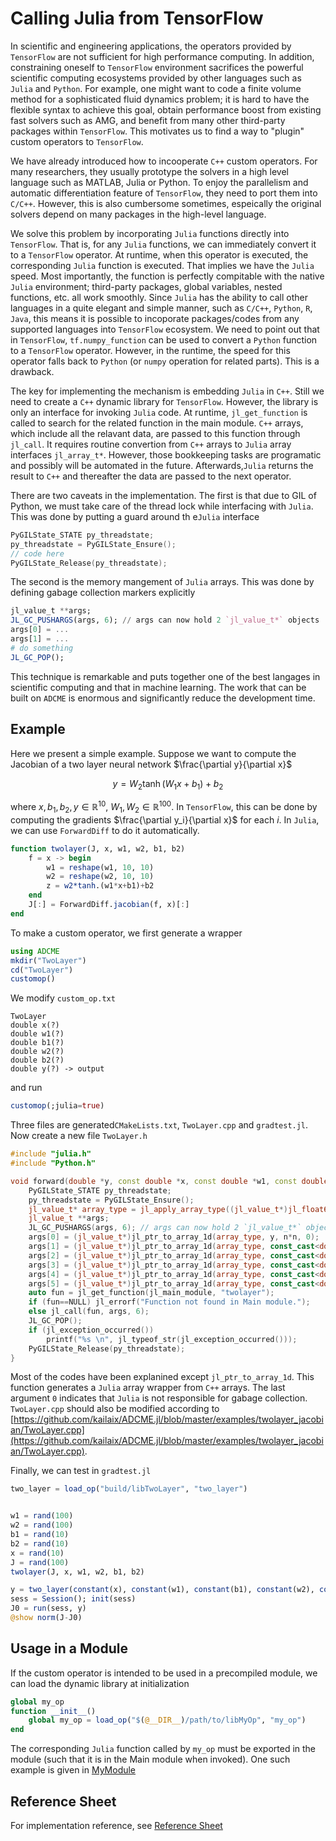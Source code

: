 # Calling Julia from TensorFlow

In scientific and engineering applications, the operators provided by `TensorFlow` are not sufficient for high performance computing. In addition, constraining oneself to `TensorFlow` environment sacrifices the powerful scientific computing ecosystems provided by other languages such as `Julia` and `Python`. For example, one might want to code a finite volume method for a sophisticated fluid dynamics problem; it is hard to have the flexible syntax to achieve this goal, obtain performance boost from existing fast solvers such as AMG, and benefit from many other third-party packages within `TensorFlow`. This motivates us to find a way to "plugin" custom operators to `TensorFlow`.



We have already introduced how to incooperate `C++` custom operators.  For many researchers, they usually prototype the solvers in a high level language such as MATLAB, Julia or Python. To enjoy the parallelism and automatic differentiation feature of `TensorFlow`, they need to port them into `C/C++`. However, this is also cumbersome sometimes, espeically the original solvers depend on many packages in the high-level language. 



We solve this problem by incorporating `Julia` functions directly into `TensorFlow`. That is, for any `Julia` functions, we can immediately convert it to a `TensorFlow` operator. At runtime, when this operator is executed, the corresponding `Julia` function is executed. That implies we have the `Julia` speed. Most importantly, the function is perfectly compitable with the native `Julia` environment; third-party packages, global variables, nested functions, etc. all work smoothly. Since `Julia` has the ability to call other languages in a quite elegant and simple manner, such as `C/C++`, `Python`, `R`, `Java`, this means it is possible to incoporate packages/codes from any supported languages into `TensorFlow` ecosystem. We need to point out that in `TensorFlow`, `tf.numpy_function` can be used to convert a `Python` function to a `TensorFlow` operator. However, in the runtime, the speed for this operator falls back to `Python` (or `numpy` operation for related parts). This is a drawback. 



The key for implementing the mechanism is embedding `Julia` in `C++`. Still we need to create a `C++` dynamic library for `TensorFlow`. However, the library is only an interface for invoking `Julia` code. At runtime, `jl_get_function` is called to search for the related function in the main module. `C++` arrays, which include all the relavant data, are passed to this function through `jl_call`. It requires routine convertion from `C++` arrays to `Julia` array interfaces `jl_array_t*`. However, those bookkeeping tasks are programatic and possibly will be automated in the future. Afterwards,`Julia` returns the result to `C++` and thereafter the data are passed to the next operator. 



There are two caveats in the implementation. The first is that due to GIL of Python, we must take care of the thread lock while interfacing with `Julia`. This was done by putting a guard around th e`Julia` interface

```c
PyGILState_STATE py_threadstate;
py_threadstate = PyGILState_Ensure();
// code here 
PyGILState_Release(py_threadstate);
```

The second is the memory mangement of `Julia` arrays. This was done by defining gabage collection markers explicitly

```julia
jl_value_t **args;
JL_GC_PUSHARGS(args, 6); // args can now hold 2 `jl_value_t*` objects
args[0] = ...
args[1] = ...
# do something
JL_GC_POP();
```



This technique is remarkable and puts together one of the best langages in scientific computing and that in machine learning. The work that can be built on `ADCME` is enormous and significantly reduce the development time. 



## Example

Here we present a simple example. Suppose we want to compute the Jacobian of a two layer neural network $\frac{\partial y}{\partial x}$

$$y = W_2\tanh(W_1x+b_1)+b_2$$

where $x, b_1, b_2, y\in \mathbb{R}^{10}$, $W_1, W_2\in \mathbb{R}^{100}$. In `TensorFlow`, this can be done by computing the gradients $\frac{\partial y_i}{\partial x}$ for each $i$. In `Julia`, we can use `ForwardDiff` to do it automatically. 

```julia
function twolayer(J, x, w1, w2, b1, b2)
    f = x -> begin
        w1 = reshape(w1, 10, 10)
        w2 = reshape(w2, 10, 10)
        z = w2*tanh.(w1*x+b1)+b2
    end
    J[:] = ForwardDiff.jacobian(f, x)[:]
end
```

To make a custom operator, we first generate a wrapper

```julia
using ADCME
mkdir("TwoLayer")
cd("TwoLayer")
customop()
```

We modify `custom_op.txt`

```
TwoLayer
double x(?)
double w1(?)
double b1(?)
double w2(?)
double b2(?)
double y(?) -> output
```

and run 

```julia
customop(;julia=true)
```

Three files are generated`CMakeLists.txt`, `TwoLayer.cpp` and `gradtest.jl`. Now create a new file `TwoLayer.h`

```c++
#include "julia.h"
#include "Python.h"

void forward(double *y, const double *x, const double *w1, const double *w2, const double *b1, const double *b2, int n){
    PyGILState_STATE py_threadstate;
    py_threadstate = PyGILState_Ensure();
    jl_value_t* array_type = jl_apply_array_type((jl_value_t*)jl_float64_type, 1);
    jl_value_t **args;
    JL_GC_PUSHARGS(args, 6); // args can now hold 2 `jl_value_t*` objects
    args[0] = (jl_value_t*)jl_ptr_to_array_1d(array_type, y, n*n, 0);
    args[1] = (jl_value_t*)jl_ptr_to_array_1d(array_type, const_cast<double*>(x), n, 0);
    args[2] = (jl_value_t*)jl_ptr_to_array_1d(array_type, const_cast<double*>(w1), n*n, 0);
    args[3] = (jl_value_t*)jl_ptr_to_array_1d(array_type, const_cast<double*>(w2), n*n, 0);
    args[4] = (jl_value_t*)jl_ptr_to_array_1d(array_type, const_cast<double*>(b1), n, 0);
    args[5] = (jl_value_t*)jl_ptr_to_array_1d(array_type, const_cast<double*>(b2), n, 0);
    auto fun = jl_get_function(jl_main_module, "twolayer");
  	if (fun==NULL) jl_errorf("Function not found in Main module.");
    else jl_call(fun, args, 6);
    JL_GC_POP();
    if (jl_exception_occurred())
        printf("%s \n", jl_typeof_str(jl_exception_occurred()));
    PyGILState_Release(py_threadstate);
}
```

Most of the codes have been explanined except `jl_ptr_to_array_1d`. This function generates a `Julia` array wrapper from `C++` arrays. The last argument `0` indicates that `Julia` is not responsible for gabage collection. `TwoLayer.cpp` should also be modified according to [https://github.com/kailaix/ADCME.jl/blob/master/examples/twolayer_jacobian/TwoLayer.cpp](https://github.com/kailaix/ADCME.jl/blob/master/examples/twolayer_jacobian/TwoLayer.cpp).



Finally, we can test in `gradtest.jl` 

```julia
two_layer = load_op("build/libTwoLayer", "two_layer")


w1 = rand(100)
w2 = rand(100)
b1 = rand(10)
b2 = rand(10)
x = rand(10)
J = rand(100)
twolayer(J, x, w1, w2, b1, b2)

y = two_layer(constant(x), constant(w1), constant(b1), constant(w2), constant(b2))
sess = Session(); init(sess)
J0 = run(sess, y)
@show norm(J-J0)
```



## Usage in a Module

If the custom operator is intended to be used in a precompiled module, we can load the dynamic library at initialization

```julia
global my_op 
function __init__()
	global my_op = load_op("$(@__DIR__)/path/to/libMyOp", "my_op")
end
```

The corresponding `Julia` function called by `my_op` must be exported in the module (such that it is in the Main module when invoked). One such example is given in [MyModule](https://github.com/kailaix/ADCME.jl/blob/master/examples/JuliaOpModule.jl)



## Reference Sheet

For implementation reference, see [Reference Sheet](https://github.com/kailaix/ADCME.jl/blob/master/examples/md/customop_reference_sheet.md)
